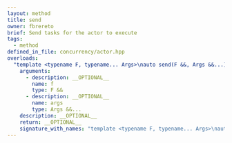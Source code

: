 ```yaml
---
layout: method
title: send
owner: fbrereto
brief: Send tasks for the actor to execute
tags:
  - method
defined_in_file: concurrency/actor.hpp
overloads:
  "template <typename F, typename... Args>\nauto send(F &&, Args &&...)":
    arguments:
      - description: __OPTIONAL__
        name: f
        type: F &&
      - description: __OPTIONAL__
        name: args
        type: Args &&...
    description: __OPTIONAL__
    return: __OPTIONAL__
    signature_with_names: "template <typename F, typename... Args>\nauto send(F && f, Args &&... args)"
---
```

